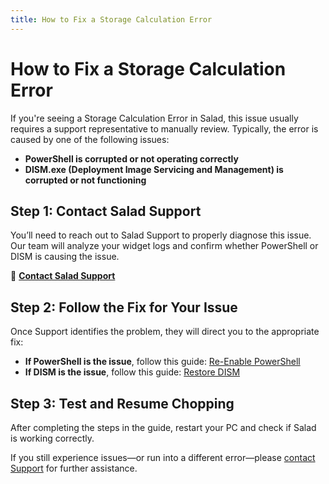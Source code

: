 ```yaml
---
title: How to Fix a Storage Calculation Error
---
```


# How to Fix a Storage Calculation Error

If you're seeing a Storage Calculation Error in Salad, this issue usually requires a support representative to manually review. Typically, the error is caused by one of the following issues:

- **PowerShell is corrupted or not operating correctly**
- **DISM.exe (Deployment Image Servicing and Management) is corrupted or not functioning**

## **Step 1: Contact Salad Support**

You’ll need to reach out to Salad Support to properly diagnose this issue. Our team will analyze your widget logs and confirm whether PowerShell or DISM is causing the issue.

📩 [**Contact Salad Support**](https://support.salad.com/)

## **Step 2: Follow the Fix for Your Issue**

Once Support identifies the problem, they will direct you to the appropriate fix:

- **If PowerShell is the issue**, follow this guide: [Re-Enable PowerShell](https://support.salad.com/article/608-re-enable-powershell)
- **If DISM is the issue**, follow this guide: [Restore DISM](https://support.salad.com/article/610-restoring-dism)

## **Step 3: Test and Resume Chopping**

After completing the steps in the guide, restart your PC and check if Salad is working correctly.

If you still experience issues—or run into a different error—please [contact Support](https://support.salad.com/) for further assistance.
